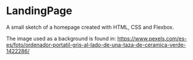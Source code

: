 # LandingPage
A small sketch of a homepage created with HTML, CSS and Flexbox.

The image used as a background is found in: https://www.pexels.com/es-es/foto/ordenador-portatil-gris-al-lado-de-una-taza-de-ceramica-verde-1422286/
